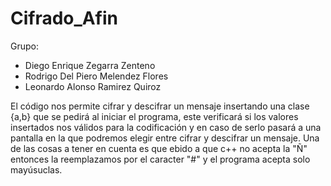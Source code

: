 # Cifrado_Afin

Grupo:
- Diego Enrique Zegarra Zenteno
- Rodrigo Del Piero Melendez Flores
- Leonardo Alonso Ramirez Quiroz

El código nos permite cifrar y descifrar un mensaje insertando una clase {a,b} que se pedirá al iniciar el programa, este verificará si los valores insertados nos válidos para la codificación y en caso de serlo pasará a una pantalla en la que podremos elegir entre cifrar y descifrar un mensaje. 
Una de las cosas a tener en cuenta es que ebido a que c++ no acepta la "Ñ" entonces la reemplazamos por el caracter "#" y el programa acepta solo mayúsuclas.
